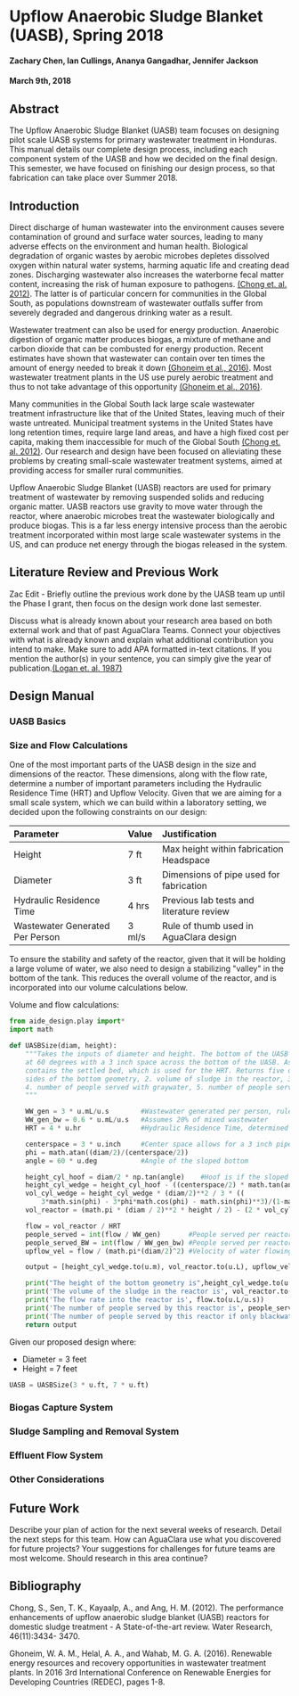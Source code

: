 # Upflow Anaerobic Sludge Blanket (UASB), Spring 2018
#### Zachary Chen, Ian Cullings, Ananya Gangadhar, Jennifer Jackson
#### March 9th, 2018

## Abstract
The Upflow Anaerobic Sludge Blanket (UASB) team focuses on designing pilot scale UASB systems for primary wastewater treatment in Honduras.  This manual details our complete design process, including each component system of the UASB and how we decided on the final design.  This semester, we have focused on finishing our design process, so that fabrication can take place over Summer 2018.

## Introduction

Direct discharge of human wastewater into the environment causes severe contamination of ground and surface water sources, leading to many adverse effects on the environment and human health.  Biological degradation of organic wastes by aerobic microbes depletes dissolved oxygen within natural water systems, harming aquatic life and creating dead zones.  Discharging wastewater also increases the waterborne fecal matter content, increasing the risk of human exposure to pathogens. [(Chong et. al. 2012)](https://www.sciencedirect.com/science/article/pii/S0043135412002400).  The latter is of particular concern for communities in the Global South, as populations downstream of wastewater outfalls suffer from severely degraded and dangerous drinking water as a result.  

Wastewater treatment can also be used for energy production.  Anaerobic digestion of organic matter produces biogas, a mixture of methane and carbon dioxide that can be combusted for energy production.  Recent estimates have shown that wastewater can contain over ten times the amount of energy needed to break it down [(Ghoneim et al., 2016)](http://ieeexplore.ieee.org/abstract/document/7577509/?reload=true).  Most wastewater treatment plants in the US use purely aerobic treatment and thus to not take advantage of this opportunity [(Ghoneim et al., 2016)](http://ieeexplore.ieee.org/abstract/document/7577509/?reload=true).  

Many communities in the Global South lack large scale wastewater treatment infrastructure like that of the United States, leaving much of their waste untreated.  Municipal treatment systems in the United States have long retention times, require large land areas, and have a high fixed cost per capita, making them inaccessible for much of the Global South [(Chong et. al. 2012)](https://www.sciencedirect.com/science/article/pii/S0043135412002400).  Our research and design have been focused on alleviating these problems by creating small-scale wastewater treatment systems, aimed at providing access for smaller rural communities.

Upflow Anaerobic Sludge Blanket (UASB) reactors are used for primary treatment of wastewater by removing suspended solids and reducing organic matter.  UASB reactors use gravity to move water through the reactor, where anaerobic microbes treat the wastewater biologically and produce biogas.  This is a far less energy intensive process than the aerobic treatment incorporated within most large scale wastewater systems in the US, and can produce net energy through the biogas released in the system.

## Literature Review and Previous Work
Zac Edit - Briefly outline the previous work done by the UASB team up until the Phase I grant, then focus on the design work done last semester.

Discuss what is already known about your research area based on both external work and that of past AguaClara Teams. Connect your objectives with what is already known and explain what additional contribution you intend to make. Make sure to add APA formatted in-text citations. If you mention the author(s) in your sentence, you can simply give the year of publication.[(Logan et. al. 1987)](http://www.jstor.org/stable/pdf/25043431.pdf?acceptTC=true)

## Design Manual

### UASB Basics


### Size and Flow Calculations
One of the most important parts of the UASB design in the size and dimensions of the reactor.  These dimensions, along with the flow rate, determine a number of important parameters including the Hydraulic Residence Time (HRT) and Upflow Velocity.  Given that we are aiming for a small scale system, which we can build within a laboratory setting, we decided upon the following constraints on our design:

Parameter| Value | Justification
:------------- |:-------------|:--------
Height | 7 ft| Max height within fabrication Headspace
Diameter  | 3 ft  | Dimensions of pipe used for fabrication
Hydraulic Residence Time | 4 hrs | Previous lab tests and literature review
Wastewater Generated Per Person| 3 ml/s | Rule of thumb used in AguaClara design  |   |  

To ensure the stability and safety of the reactor, given that it will be holding a large volume of water, we also need to design a stabilizing "valley" in the bottom of the tank.  This reduces the overall volume of the reactor, and is incorporated into our volume calculations below.

Volume and flow calculations:
```python
from aide_design.play import*
import math

def UASBSize(diam, height):
    """Takes the inputs of diameter and height. The bottom of the UASB is sloped
    at 60 degrees with a 3 inch space across the bottom of the UASB. Assumes that half the reactor
    contains the settled bed, which is used for the HRT. Returns five outputs: 1. height of the sloped
    sides of the bottom geometry, 2. volume of sludge in the reactor, 3. flow rate,
    4. number of people served with graywater, 5. number of people served with blackwater.
    """

    WW_gen = 3 * u.mL/u.s        #Wastewater generated per person, rule of thumb from Monroe
    WW_gen_bw = 0.6 * u.mL/u.s   #Assumes 20% of mixed wastewater
    HRT = 4 * u.hr               #Hydraulic Residence Time, determined from lab scale tests

    centerspace = 3 * u.inch     #Center space allows for a 3 inch pipe across the bottom
    phi = math.atan((diam/2)/(centerspace/2))
    angle = 60 * u.deg           #Angle of the sloped bottom

    height_cyl_hoof = diam/2 * np.tan(angle)    #Hoof is if the sloped bottom meets in the centerline
    height_cyl_wedge = height_cyl_hoof - ((centerspace/2) * math.tan(angle))   #Wedge is if the sloped bottom is offset from centerline
    vol_cyl_wedge = height_cyl_wedge * (diam/2)**2 / 3 * ((
        3*math.sin(phi) - 3*phi*math.cos(phi) - math.sin(phi)**3)/(1-math.cos(phi)))
    vol_reactor = (math.pi * (diam / 2)**2 * height / 2) - (2 * vol_cyl_wedge)

    flow = vol_reactor / HRT
    people_served = int(flow / WW_gen)       #People served per reactor
    people_served_BW = int(flow / WW_gen_bw) #People served per reactor treating only blackwater
    upflow_vel = flow / (math.pi*(diam/2)^2) #Velocity of water flowing up through reactor = Q/A

    output = [height_cyl_wedge.to(u.m), vol_reactor.to(u.L), upflow_vel.to(u.m/u.hr), flow.to(u.L/u.s), people_served, people_served_BW]

    print("The height of the bottom geometry is",height_cyl_wedge.to(u.m))
    print('The volume of the sludge in the reactor is', vol_reactor.to(u.L))
    print('The flow rate into the reactor is', flow.to(u.L/u.s))
    print('The number of people served by this reactor is', people_served)
    print('The number of people served by this reactor if only blackwater is treated is', people_served_BW)
    return output

```

Given our proposed design where:
* Diameter = 3 feet
* Height = 7 feet

```python
UASB = UASBSize(3 * u.ft, 7 * u.ft)
```

### Biogas Capture System



### Sludge Sampling and Removal System

### Effluent Flow System

### Other Considerations

## Future Work
Describe your plan of action for the next several weeks of research. Detail the next steps for this team. How can AguaClara use what you discovered for future projects? Your suggestions for challenges for future teams are most welcome. Should research in this area continue?

## Bibliography
Chong, S., Sen, T. K., Kayaalp, A., and Ang, H. M. (2012). The performance enhancements of upflow anaerobic sludge blanket (UASB) reactors for domestic sludge treatment - A State-of-the-art review. Water Research, 46(11):3434-
3470.

Ghoneim, W. A. M., Helal, A. A., and Wahab, M. G. A. (2016). Renewable energy resources and recovery opportunities in wastewater treatment plants. In 2016 3rd International Conference on Renewable Energies for Developing
Countries (REDEC), pages 1-8.
